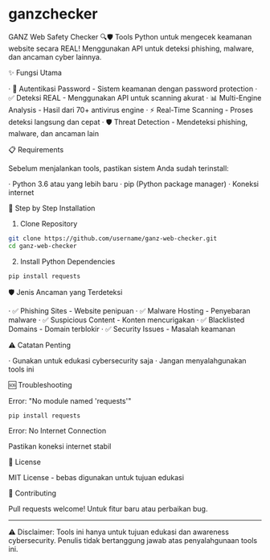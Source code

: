 # ganzchecker
GANZ Web Safety Checker 🔍🛡️  Tools Python untuk mengecek keamanan website secara REAL! Menggunakan API untuk deteksi phishing, malware, dan ancaman cyber lainnya.


✨ Fungsi Utama

· 🔐 Autentikasi Password - Sistem keamanan dengan password protection
· ✅ Deteksi REAL - Menggunakan API untuk scanning akurat
· 📊 Multi-Engine Analysis - Hasil dari 70+ antivirus engine
· ⚡ Real-Time Scanning - Proses deteksi langsung dan cepat
· 🛡️ Threat Detection - Mendeteksi phishing, malware, dan ancaman lain

📋 Requirements

Sebelum menjalankan tools, pastikan sistem Anda sudah terinstall:

· Python 3.6 atau yang lebih baru
· pip (Python package manager)
· Koneksi internet

🚀 Step by Step Installation

1. Clone Repository

```bash
git clone https://github.com/username/ganz-web-checker.git
cd ganz-web-checker
```

2. Install Python Dependencies

```bash
pip install requests
```

🛡️ Jenis Ancaman yang Terdeteksi

· ✅ Phishing Sites - Website penipuan
· ✅ Malware Hosting - Penyebaran malware
· ✅ Suspicious Content - Konten mencurigakan
· ✅ Blacklisted Domains - Domain terblokir
· ✅ Security Issues - Masalah keamanan

⚠️ Catatan Penting

· Gunakan untuk edukasi cybersecurity saja
· Jangan menyalahgunakan tools ini

🆘 Troubleshooting

Error: "No module named 'requests'"

```bash
pip install requests
```

Error: No Internet Connection

Pastikan koneksi internet stabil

📝 License

MIT License - bebas digunakan untuk tujuan edukasi

🤝 Contributing

Pull requests welcome! Untuk fitur baru atau perbaikan bug.

---

⚠️ Disclaimer: Tools ini hanya untuk tujuan edukasi dan awareness cybersecurity. Penulis tidak bertanggung jawab atas penyalahgunaan tools ini.
